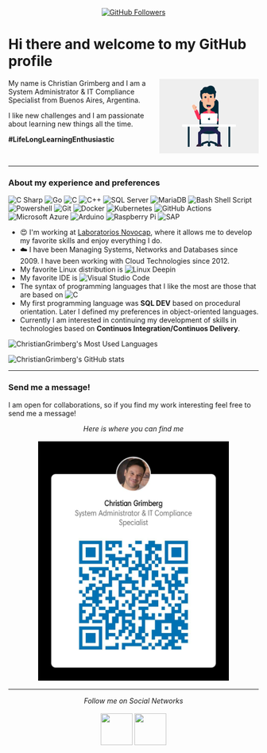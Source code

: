 <p align="center">
  <a href="https://github.com/ChristianGrimberg">
        <img src="https://img.shields.io/github/followers/ChristianGrimberg.svg?label=GitHub&style=social" alt="GitHub Followers">
  </a>
  <!--
  <a href="https://github.com/sponsors/ChristianGrimberg">
        <img src="https://img.shields.io/badge/GitHub_Sponsors--_.svg?style=social&logo=github&logoColor=EA4AAA" alt="GitHub Sponsors">
  </a>
  <a>
    <img src="https://komarev.com/ghpvc/?username=ChristianGrimberg&style=flat-square&color=blueviolet" alt="Profile Views">
  </a>
  -->
</p>

# Hi there and welcome to my __GitHub profile__

<img align="right" alt="GIF" src="img/code.gif?raw=true" width="200" />

My name is Christian Grimberg and I am a System Administrator & IT Compliance Specialist from Buenos Aires, Argentina. 

I like new challenges and I am passionate about learning new things all the time. 

__#LifeLongLearningEnthusiastic__

<br>
<hr>

### About my experience and preferences

<p>
  <img alt="C Sharp" src="https://img.shields.io/badge/C%23-239120?style=for-the-badge&logo=c-sharp&logoColor=white" />
  <img alt="Go" src="https://img.shields.io/badge/Go-00ADD8?style=for-the-badge&logo=go&logoColor=white" />
  <img alt="C" src="https://img.shields.io/badge/ANSI_C-00599C?style=for-the-badge&logo=c&logoColor=white" />
  <img alt="C++" src="https://img.shields.io/badge/C%2B%2B-00599C?style=for-the-badge&logo=c%2B%2B&logoColor=white" />
  <img alt="SQL Server" src="https://img.shields.io/badge/SQL_Server-CC2927?style=for-the-badge&logo=microsoft-sql-server&logoColor=white" />
  <img alt="MariaDB" src="https://img.shields.io/badge/MariaDB-003545?style=for-the-badge&logo=mariadb&logoColor=white" />
  <img alt="Bash Shell Script" src="https://img.shields.io/badge/GNU_Bash_Shell-4EAA25?style=for-the-badge&logo=gnu-bash&logoColor=white" />
  <img alt="Powershell" src="https://img.shields.io/badge/Powershell-0089D6?style=for-the-badge&logo=powershell&logoColor=white" />
  <img alt="Git" src="https://img.shields.io/badge/Git-F05032?style=for-the-badge&logo=git&logoColor=white" />
  <img alt="Docker" src="https://img.shields.io/badge/Docker-2496ED?style=for-the-badge&logo=docker&logoColor=white" />
  <img alt="Kubernetes" src="https://img.shields.io/badge/Kubernetes-326CE5?style=for-the-badge&logo=kubernetes&logoColor=white" />
  <img alt="GitHub Actions" src="https://img.shields.io/badge/GitHub_Actions-2088FF?style=for-the-badge&logo=github-actions&logoColor=white" />
  <img alt="Microsoft Azure" src="https://img.shields.io/badge/Azure-0089D6?style=for-the-badge&logo=microsoft-azure&logoColor=white" />
  <img alt="Arduino" src="https://img.shields.io/badge/Arduino-00979D?style=for-the-badge&logo=arduino&logoColor=white" />
  <img alt="Raspberry Pi" src="https://img.shields.io/badge/Raspberry_Pi-C51A4A?style=for-the-badge&logo=raspberry-pi&logoColor=white" />
  <img alt="SAP" src="https://img.shields.io/badge/SAP-0FAAFF?style=for-the-badge&logo=sap&logoColor=white" />
</p>

* 😍 I'm working at [Laboratorios Novocap](https://github.com/novocap), where it allows me to develop my favorite skills and enjoy everything I do.
* ☁️ I have been Managing Systems, Networks and Databases since 2009. I have been working with Cloud Technologies since 2012.
* My favorite Linux distribution is <img alt="Linux Deepin" src="https://img.shields.io/badge/Linux_Deepin-007CFF?style=for-the-badge&logo=deepin&logoColor=white" />
* My favorite IDE is <img alt="Visual Studio Code" src="https://img.shields.io/badge/Visual_Studio_Code-007ACC?style=for-the-badge&logo=visual-studio-code&logoColor=white" />
* The syntax of programming languages that I like the most are those that are based on <img alt="C" src="https://img.shields.io/badge/ANSI_C-00599C?style=for-the-badge&logo=c&logoColor=white" />
* My first programming language was __SQL DEV__ based on procedural orientation. Later I defined my preferences in object-oriented languages.
* Currently I am interested in continuing my development of skills in technologies based on __Continuos Integration/Continuos Delivery__.

![ChristianGrimberg's Most Used Languages](https://github-readme-stats.vercel.app/api/top-langs/?username=ChristianGrimberg&layout=compact&hide=html&theme=dark)

![ChristianGrimberg's GitHub stats](https://github-readme-stats.vercel.app/api?username=christiangrimberg&count_private=true&show_icons=true&theme=dark)

<hr>

### Send me a message!

I am open for collaborations, so if you find my work interesting feel free to send me a message!

<p align="center">
  <i>Here is where you can find me</i>
  <br />
  <br />
  <a href="https://www.linkedin.com/in/christiangrimberg" alt="Linkedin"><img src="img/LinkedInBarCode.jpg" width="384" /></a>
  <!--
  <a href="https://www.linkedin.com/in/christiangrimberg" alt="Linkedin">
    <img alt="Linkedin" src="https://img.shields.io/badge/linkedin-0077B5?logo=linkedin&logoColor=white&style=for-the-badge" />
  -->
</p>
<hr>
<p align="center">
  <i>Follow me on Social Networks</i>
  <br />
  <br />
    <a href="https://www.linkedin.com/in/christiangrimberg" alt="Linkedin"><img src="https://cdn.jsdelivr.net/npm/simple-icons@v3/icons/linkedin.svg" height="64" width="64" /></a>
    <a href="https://github.com/ChristianGrimberg" alt="GitHub"><img height="64" width="64" src="https://cdn.jsdelivr.net/npm/simple-icons@v3/icons/github.svg" /></a>
</p>

<!--
### My Github Stats

<table>
  <tr>
    <td><img alt="My Languages" src="https://github-readme-stats.vercel.app/api/top-langs/?username=ChristianGrimberg&langs_count=3" /></td>
    <td><img alt="My Stats" src="https://github-readme-stats.vercel.app/api?username=ChristianGrimberg&show_icons=true&theme=vue&count_private=true" /></td>
  </tr>
</table>
-->
